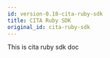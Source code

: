 ```yaml
---
id: version-0.18-cita-ruby-sdk
title: CITA Ruby SDK
original_id: cita-ruby-sdk
---
```

This is cita ruby sdk doc